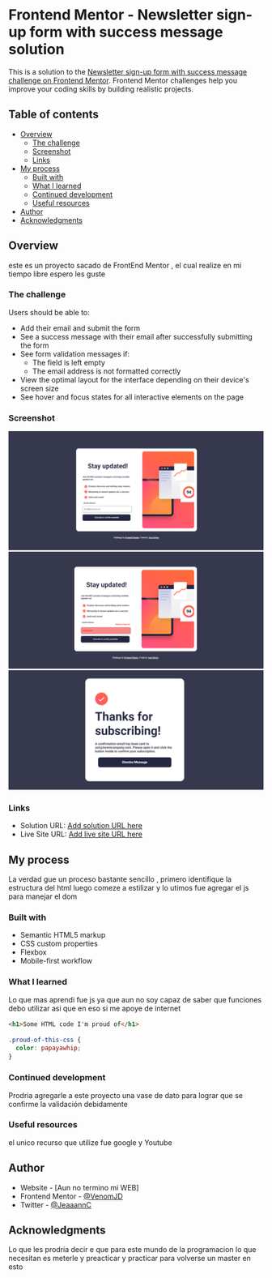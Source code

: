 # Frontend Mentor - Newsletter sign-up form with success message solution

This is a solution to the [Newsletter sign-up form with success message challenge on Frontend Mentor](https://www.frontendmentor.io/challenges/newsletter-signup-form-with-success-message-3FC1AZbNrv). Frontend Mentor challenges help you improve your coding skills by building realistic projects. 

## Table of contents

- [Overview](#overview)
  - [The challenge](#the-challenge)
  - [Screenshot](#screenshot)
  - [Links](#links)
- [My process](#my-process)
  - [Built with](#built-with)
  - [What I learned](#what-i-learned)
  - [Continued development](#continued-development)
  - [Useful resources](#useful-resources)
- [Author](#author)
- [Acknowledgments](#acknowledgments)



## Overview
 este es un proyecto sacado de FrontEnd Mentor , el cual realize en mi tiempo libre espero les guste
### The challenge

Users should be able to:

- Add their email and submit the form
- See a success message with their email after successfully submitting the form
- See form validation messages if:
  - The field is left empty
  - The email address is not formatted correctly
- View the optimal layout for the interface depending on their device's screen size
- See hover and focus states for all interactive elements on the page

### Screenshot

![](./Capturas_Proyecto/Proyecto_newsletter1.png)
![](./Capturas_Proyecto/proyecto_newsletter2_error.png)
![](./Capturas_Proyecto/proyecto_newsletter3_succes.png)




### Links

- Solution URL: [Add solution URL here](https://your-solution-url.com)
- Live Site URL: [Add live site URL here](https://your-live-site-url.com)

## My process
  La verdad gue un proceso bastante sencillo , primero identifique la estructura del html luego comeze a estilizar y lo utimos fue agregar el js para manejar el dom 
### Built with

- Semantic HTML5 markup
- CSS custom properties
- Flexbox
- Mobile-first workflow

### What I learned

Lo que mas aprendi fue js ya que aun no soy capaz de saber que funciones debo utilizar asi que en eso si me apoye de internet
```html
<h1>Some HTML code I'm proud of</h1>
```
```css
.proud-of-this-css {
  color: papayawhip;
}
```


### Continued development

Prodria agregarle a este proyecto una vase de dato para lograr que se confirme la validación debidamente

### Useful resources
el unico recurso que utilize fue google y Youtube

## Author

- Website - [Aun no termino mi WEB]
- Frontend Mentor - [@VenomJD](https://www.frontendmentor.io/profile/VenomJD)
- Twitter - [@JeaaannC](https://www.twitter.com/JeaaannC)



## Acknowledgments

Lo que les prodria decir e que para este mundo de la programacion lo que necesitan es meterle y preacticar y practicar para volverse un master en esto
